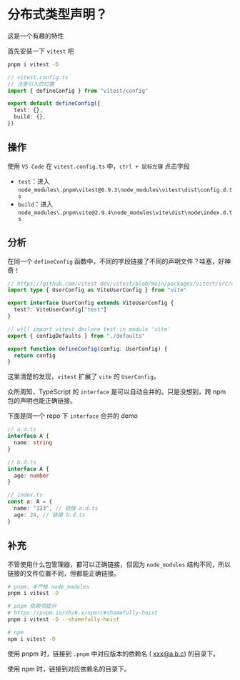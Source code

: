 # 分布式类型声明？

这是一个有趣的特性

首先安装一下 `vitest` 吧

```bash
pnpm i vitest -D
```

```ts
// vitest.config.ts
// 注意引入的位置
import { defineConfig } from "vitest/config"

export default defineConfig({
  test: {},
  build: {},
})
```

## 操作

使用 `VS Code` 在 `vitest.config.ts` 中，`ctrl + 鼠标左键` 点击字段

- `test`：进入 `node_modules\.pnpm\vitest@0.9.3\node_modules\vitest\dist\config.d.ts`
- `build`：进入 `node_modules\.pnpm\vite@2.9.4\node_modules\vite\dist\node\index.d.ts`

## 分析

在同一个 `defineConfig` 函数中，不同的字段链接了不同的声明文件？哇塞，好神奇！

```ts
// https://github.com/vitest-dev/vitest/blob/main/packages/vitest/src/config.ts
import type { UserConfig as ViteUserConfig } from "vite"

export interface UserConfig extends ViteUserConfig {
  test?: ViteUserConfig["test"]
}

// will import vitest declare test in module 'vite'
export { configDefaults } from "./defaults"

export function defineConfig(config: UserConfig) {
  return config
}
```

这里清楚的发现，`vitest` 扩展了 `vite` 的 `UserConfig`。

众所周知，TypeScript 的 `interface` 是可以自动合并的。只是没想到，跨 npm 包的声明也能正确链接。

下面是同一个 repo 下 `interface` 合并的 demo

```ts
// a.d.ts
interface A {
  name: string
}

// b.d.ts
interface A {
  age: number
}

// index.ts
const a: A = {
  name: "123", // 链接 a.d.ts
  age: 24, // 链接 b.d.ts
}
```

## 补充

不管使用什么包管理器，都可以正确链接，但因为 `node_modules` 结构不同，所以链接的文件位置不同，但都能正确链接。

```bash
# pnpm，半严格 node_modules
pnpm i vitest -D

# pnpm 依赖项提升
# https://pnpm.io/zh/6.x/npmrc#shamefully-hoist
pnpm i vitest -D --shamefully-hoist

# npm
npm i vitest -D
```

使用 pnpm 时，链接到 `.pnpm` 中对应版本的依赖名 ( xxx@a.b.c) 的目录下。

使用 npm 时，链接到对应依赖名的目录下。
